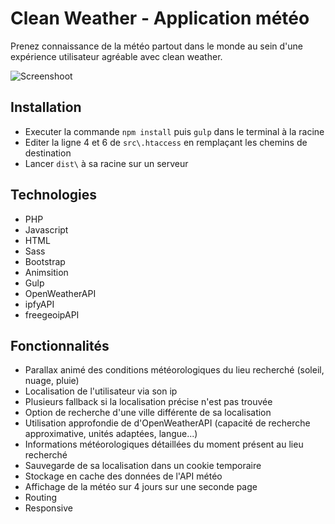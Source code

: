 # Clean Weather - Application météo

Prenez connaissance de la météo partout dans le monde au sein d'une expérience utilisateur agréable avec clean weather.

![Screenshoot](http://image.noelshack.com/fichiers/2017/19/1494581111-capture-d-ecran-2017-05-12-a-11-24-41.png)


## Installation

- Executer la commande `npm install` puis `gulp` dans le terminal à la racine
- Editer la ligne 4 et 6 de `src\.htaccess` en remplaçant les chemins de destination
- Lancer `dist\` à sa racine sur un serveur

## Technologies

- PHP
- Javascript
- HTML
- Sass
- Bootstrap
- Animsition
- Gulp
- OpenWeatherAPI
- ipfyAPI
- freegeoipAPI

## Fonctionnalités

- Parallax animé des conditions météorologiques du lieu recherché (soleil, nuage, pluie)
- Localisation de l'utilisateur via son ip
- Plusieurs fallback si la localisation précise n'est pas trouvée
- Option de recherche d'une ville différente de sa localisation
- Utilisation approfondie de d'OpenWeatherAPI (capacité de recherche approximative, unités adaptées, langue...)
- Informations météorologiques détaillées du moment présent au lieu recherché
- Sauvegarde de sa localisation dans un cookie temporaire
- Stockage en cache des données de l'API météo
- Affichage de la météo sur 4 jours sur une seconde page
- Routing
- Responsive
